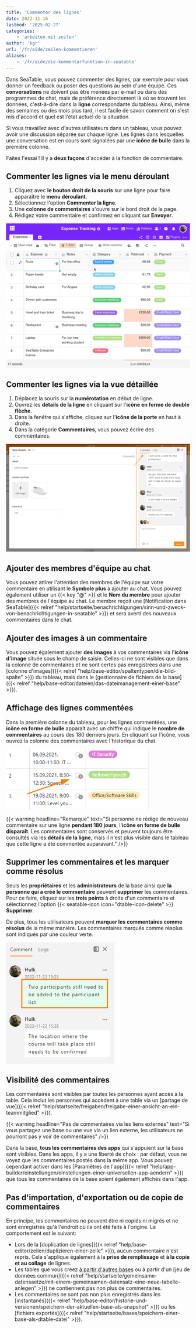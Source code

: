 ```yaml
---
title: 'Commenter des lignes'
date: 2022-11-16
lastmod: '2025-02-27'
categories:
    - 'arbeiten-mit-zeilen'
author: 'kgr'
url: '/fr/aide/zeilen-kommentieren'
aliases:
    - '/fr/aide/die-kommentarfunktion-in-seatable'
---
```


Dans SeaTable, vous pouvez commenter des lignes, par exemple pour vous donner un feedback ou poser des questions au sein d'une équipe. Ces **conversations** ne doivent pas être menées par e-mail ou dans des programmes de chat, mais de préférence directement là où se trouvent les données, c'est-à-dire dans la **ligne** correspondante du tableau. Ainsi, même des semaines ou des mois plus tard, il est facile de savoir comment on s'est mis d'accord et quel est l'état actuel de la situation.

Si vous travaillez avec d'autres utilisateurs dans un tableau, vous pouvez avoir une discussion séparée sur chaque ligne. Les lignes dans lesquelles une conversation est en cours sont signalées par une **icône de bulle** dans la première colonne.

Faites l'essai ! Il y a **deux façons** d'accéder à la fonction de commentaire.

## Commenter les lignes via le menu déroulant

1. Cliquez avec **le bouton droit de la souris** sur une ligne pour faire apparaître le **menu déroulant**.
2. Sélectionnez l'option **Commenter la ligne**.
3. Une **colonne de commentaires** s'ouvre sur le bord droit de la page.
4. Rédigez votre commentaire et confirmez en cliquant sur **Envoyer**.

![Commenter des lignes](images/Kommentieren-einer-Zeile.gif)

## Commenter les lignes via la vue détaillée

1. Déplacez la souris sur la **numérotation** en début de ligne.
2. Ouvrez les **détails de la ligne** en cliquant sur l'**icône en forme de double flèche**.
3. Dans la fenêtre qui s'affiche, cliquez sur l'**icône de la porte** en haut à droite.
4. Dans la catégorie **Commentaires**, vous pouvez écrire des commentaires.

![Commentaire](images/kommentar.png)

## Ajouter des membres d'équipe au chat

Vous pouvez attirer l'attention des membres de l'équipe sur votre commentaire en utilisant le **Symbole plus** à ajouter au chat. Vous pouvez également utiliser un {{< key "@" >}} et le **Nom du membre** pour ajouter des membres de l'équipe au chat. Le membre reçoit une [Notification dans SeaTable]({{< relref "help/startseite/benachrichtigungen/sinn-und-zweck-von-benachrichtigungen-in-seatable" >}}) et sera averti des nouveaux commentaires dans le chat.

## Ajouter des images à un commentaire

Vous pouvez également ajouter **des images** à vos commentaires via l'**icône d'image** située sous le champ de saisie. Celles-ci ne sont visibles que dans la colonne de commentaires et ne sont certes pas enregistrées dans une [colonne d'images]({{< relref "help/base-editor/spaltentypen/die-bild-spalte" >}}) du tableau, mais dans le [gestionnaire de fichiers de la base]({{< relref "help/base-editor/dateien/das-dateimanagement-einer-base" >}}).

## Affichage des lignes commentées

Dans la première colonne du tableau, pour les lignes commentées, une **icône en forme de bulle** apparaît avec un chiffre qui indique le **nombre de commentaires** au cours des 180 derniers jours. En cliquant sur l'icône, vous ouvrez la colonne des commentaires avec l'historique du chat.

![Affichage des commentaires sur une même ligne.](images/kommentar-blase.png)

{{< warning  headline="Remarque"  text="Si personne ne rédige de nouveau commentaire sur une ligne **pendant 180 jours**, l'**icône en forme de bulle** **disparaît**. Les commentaires sont conservés et peuvent toujours être consultés via les **détails de la ligne**, mais il n'est plus visible dans le tableau que cette ligne a été commentée auparavant." />}}

## Supprimer les commentaires et les marquer comme résolus

Seuls les **propriétaires** et les **administrateurs** de la base ainsi que **la personne qui a créé le commentaire** peuvent **supprimer** les commentaires. Pour ce faire, cliquez sur les **trois points** à droite d'un commentaire et sélectionnez l'option {{< seatable-icon icon="dtable-icon-delete" >}} **Supprimer**.

De plus, tous les utilisateurs peuvent **marquer les commentaires comme résolus** de la même manière. Les commentaires marqués comme résolus sont indiqués par une couleur verte.

![](images/Kommentare-als-erledigt-markieren-1.png)

## Visibilité des commentaires

Les commentaires sont visibles par toutes les personnes ayant accès à la table. Cela inclut les personnes qui accèdent à une table via un [partage de vue]({{< relref "help/startseite/freigaben/freigabe-einer-ansicht-an-ein-teammitglied" >}}).

{{< warning headline="Pas de commentaires via les liens externes" text="Si vous partagez une base ou une vue via un lien externe, les utilisateurs ne pourront pas y voir de commentaires" />}}

Dans la base, **tous les commentaires des apps** qui s'appuient sur la base sont visibles. Dans les apps, il y a une liberté de choix : par défaut, vous ne voyez que les commentaires postés dans la même app. Vous pouvez cependant activer dans les [Paramètres de l'app]({{< relref "help/app-builder/einstellungen/einstellungen-einer-universellen-app-aendern" >}}) que tous les commentaires de la base soient également affichés dans l'app.

## Pas d'importation, d'exportation ou de copie de commentaires

En principe, les commentaires ne peuvent être ni copiés ni migrés et ne sont enregistrés qu'à l'endroit où ils ont été faits à l'origine. Le comportement est le suivant:

- Lors de la [duplication de lignes]({{< relref "help/base-editor/zeilen/duplizieren-einer-zeile" >}}), aucun commentaire n'est repris. Cela s'applique également à la **prise de remplissage** et **à la copie et au collage** de lignes.
- Les tables que vous créez [à partir d'autres bases](https://seatable.com/de/hilfe/eine-tabelle-in-einer-base-hinzufuegen/#tabelle-aus-einer-anderen-base-importieren) ou à partir d'un [jeu de données commun]({{< relref "help/startseite/gemeinsame-datensaetze/mit-einem-gemeinsamen-datensatz-eine-neue-tabelle-anlegen" >}}) ne contiennent pas non plus de commentaires.
- Les commentaires ne sont pas non plus enregistrés dans les [instantanés]({{< relref "help/base-editor/historie-und-versionen/speichern-der-aktuellen-base-als-snapshot" >}}) ou les [fichiers exportés]({{< relref "help/startseite/bases/speichern-einer-base-als-dtable-datei" >}}).
